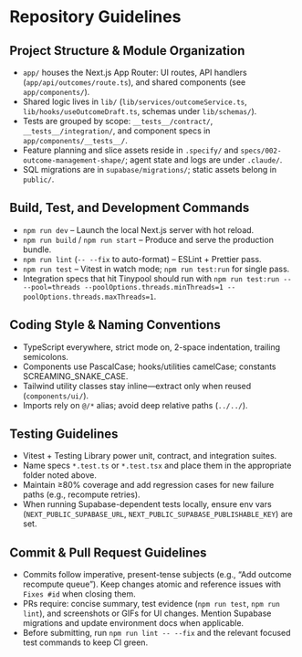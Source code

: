 # Repository Guidelines

## Project Structure & Module Organization
- `app/` houses the Next.js App Router: UI routes, API handlers (`app/api/outcomes/route.ts`), and shared components (see `app/components/`).
- Shared logic lives in `lib/` (`lib/services/outcomeService.ts`, `lib/hooks/useOutcomeDraft.ts`, schemas under `lib/schemas/`).
- Tests are grouped by scope: `__tests__/contract/`, `__tests__/integration/`, and component specs in `app/components/__tests__/`.
- Feature planning and slice assets reside in `.specify/` and `specs/002-outcome-management-shape/`; agent state and logs are under `.claude/`.
- SQL migrations are in `supabase/migrations/`; static assets belong in `public/`.

## Build, Test, and Development Commands
- `npm run dev` – Launch the local Next.js server with hot reload.
- `npm run build` / `npm run start` – Produce and serve the production bundle.
- `npm run lint` (`-- --fix` to auto-format) – ESLint + Prettier pass.
- `npm run test` – Vitest in watch mode; `npm run test:run` for single pass.
- Integration specs that hit Tinypool should run with `npm run test:run -- --pool=threads --poolOptions.threads.minThreads=1 --poolOptions.threads.maxThreads=1`.

## Coding Style & Naming Conventions
- TypeScript everywhere, strict mode on, 2-space indentation, trailing semicolons.
- Components use PascalCase; hooks/utilities camelCase; constants SCREAMING_SNAKE_CASE.
- Tailwind utility classes stay inline—extract only when reused (`components/ui/`).
- Imports rely on `@/*` alias; avoid deep relative paths (`../../`).

## Testing Guidelines
- Vitest + Testing Library power unit, contract, and integration suites.
- Name specs `*.test.ts` or `*.test.tsx` and place them in the appropriate folder noted above.
- Maintain ≥80% coverage and add regression cases for new failure paths (e.g., recompute retries).
- When running Supabase-dependent tests locally, ensure env vars (`NEXT_PUBLIC_SUPABASE_URL`, `NEXT_PUBLIC_SUPABASE_PUBLISHABLE_KEY`) are set.

## Commit & Pull Request Guidelines
- Commits follow imperative, present-tense subjects (e.g., “Add outcome recompute queue”). Keep changes atomic and reference issues with `Fixes #id` when closing them.
- PRs require: concise summary, test evidence (`npm run test`, `npm run lint`), and screenshots or GIFs for UI changes. Mention Supabase migrations and update environment docs when applicable.
- Before submitting, run `npm run lint -- --fix` and the relevant focused test commands to keep CI green.
